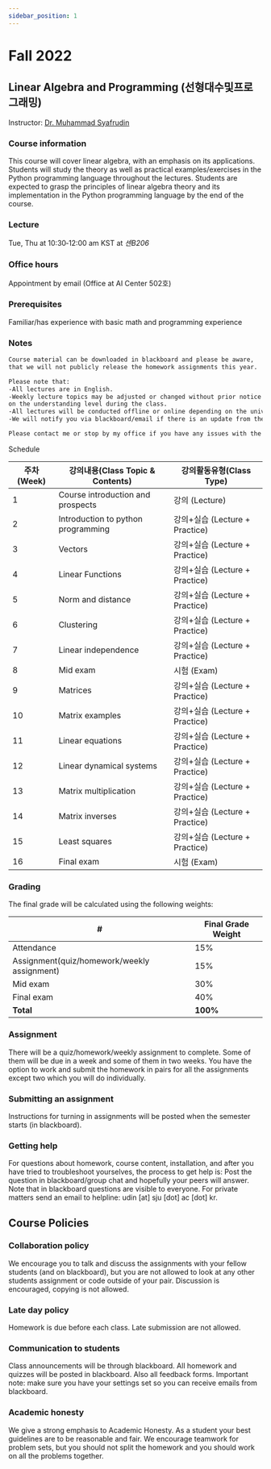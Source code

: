```yaml
---
sidebar_position: 1
---
```


# Fall 2022

## Linear Algebra and Programming (선형대수및프로그래밍)

Instructor: [Dr. Muhammad Syafrudin](https://muhammadsyafrudin.com/)

### Course information

This course will cover linear algebra, with an emphasis on its applications. Students will study the theory as well as practical examples/exercises in the Python programming language throughout the lectures. Students are expected to grasp the principles of linear algebra theory and its implementation in the Python programming language by the end of the course.

### Lecture

Tue, Thu at 10:30‐12:00 am KST at *센B206*

### Office hours

Appointment by email (Office at AI Center 502호)

### Prerequisites

Familiar/has experience with basic math and programming experience

### Notes

```markdown
Course material can be downloaded in blackboard and please be aware, 
that we will not publicly release the homework assignments this year.

Please note that:
-All lectures are in English.
-Weekly lecture topics may be adjusted or changed without prior notice depending 
on the understanding level during the class.
-All lectures will be conducted offline or online depending on the university regulations.
-We will notify you via blackboard/email if there is an update from the university regarding the class.

Please contact me or stop by my office if you have any issues with the course.

```


Schedule

| 주차(Week)| 강의내용(Class Topic & Contents)| 강의활동유형(Class Type)|
| ------------- | ------------- | ------------- |
| 1 |Course introduction and prospects  | 강의 (Lecture)|
| 2 |Introduction to python programming |강의+실습 (Lecture + Practice)|
| 3 |Vectors|  강의+실습 (Lecture + Practice)|
| 4 |Linear Functions|  강의+실습 (Lecture + Practice)|
| 5 |Norm and distance| 강의+실습 (Lecture + Practice)|
| 6 |Clustering| 강의+실습 (Lecture + Practice)|
| 7 |Linear independence|  강의+실습 (Lecture + Practice)|
| 8 |Mid exam | 시험 (Exam)|
| 9 |Matrices|  강의+실습 (Lecture + Practice)|
| 10  |Matrix examples|  강의+실습 (Lecture + Practice)|
| 11  |Linear equations|  강의+실습 (Lecture + Practice)|
| 12  |Linear dynamical systems| 강의+실습 (Lecture + Practice)|
| 13  |Matrix multiplication|  강의+실습 (Lecture + Practice)|
| 14  |Matrix inverses|  강의+실습 (Lecture + Practice)|
| 15  |Least squares|  강의+실습 (Lecture + Practice)|
| 16  |Final exam | 시험 (Exam) |


### Grading

The final grade will be calculated using the following weights:

| # | Final Grade Weight |
| ------------- | ------------- |
| Attendance | 15% |
| Assignment(quiz/homework/weekly assignment) | 15% |
| Mid exam | 30% |
| Final exam | 40% |
| **Total** | **100%** |

### Assignment

There will be a quiz/homework/weekly assignment to complete. Some of them will be due in a week and some of them in two weeks. You have the option to work and submit the homework in pairs for all the assignments except two which you will do individually.

### Submitting an assignment

Instructions for turning in assignments will be posted when the semester starts (in blackboard).

### Getting help

For questions about homework, course content, installation, and after you have tried to troubleshoot yourselves, the process to get help is:
Post the question in blackboard/group chat and hopefully your peers will answer. Note that in blackboard questions are visible to everyone.
For private matters send an email to helpline: udin [at] sju [dot] ac [dot] kr.
## Course Policies

### Collaboration policy

We encourage you to talk and discuss the assignments with your fellow students (and on blackboard), but you are not allowed to look at any other students assignment or code outside of your pair. Discussion is encouraged, copying is not allowed.

### Late day policy

Homework is due before each class. Late submission are not allowed.

### Communication to students

Class announcements will be through blackboard. All homework and quizzes will be posted in blackboard. Also all feedback forms. Important note: make sure you have your settings set so you can receive emails from blackboard.

### Academic honesty

We give a strong emphasis to Academic Honesty. As a student your best guidelines are to be reasonable and fair. We encourage teamwork for problem sets, but you should not split the homework and you should work on all the problems together.